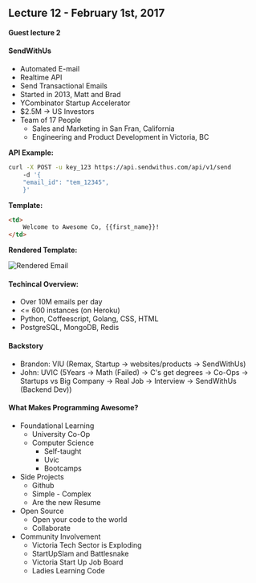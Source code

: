 ## Lecture 12 - February 1st, 2017

**Guest lecture 2**

#### SendWithUs

* Automated E-mail
* Realtime API 
* Send Transactional Emails
* Started in 2013, Matt and Brad
* YCombinator Startup Accelerator
* $2.5M -> US Investors
* Team of 17 People
    * Sales and Marketing in San Fran, California
    * Engineering and Product Development in Victoria, BC

**API Example:**

```bash
curl -X POST -u key_123 https://api.sendwithus.com/api/v1/send
    -d '{
    "email_id": "tem_12345",
    }'
```

**Template:**

```html
<td>
    Welcome to Awesome Co, {{first_name}}!
</td>
```

**Rendered Template:**

![Rendered Email](../C\)-References/email_Rendered.png)

#### Techincal Overview:

* Over 10M emails per day 
* <= 600 instances (on Heroku)
* Python, Coffeescript, Golang, CSS, HTML
* PostgreSQL, MongoDB, Redis


#### Backstory

* Brandon: VIU (Remax, Startup -> websites/products -> SendWithUs)
* John: UVIC (5Years -> Math (Failed) -> C's get degrees -> Co-Ops -> Startups vs Big Company -> Real Job -> Interview -> SendWithUs (Backend Dev))

#### What Makes Programming Awesome?

* Foundational Learning
    * University Co-Op
    * Computer Science 
        * Self-taught
        * Uvic
        * Bootcamps 
* Side Projects
    * Github
    * Simple - Complex
    * Are the new Resume 
* Open Source
    * Open your code to the world
    * Collaborate 
* Community Involvement
    * Victoria Tech Sector is Exploding
    * StartUpSlam and Battlesnake
    * Victoria Start Up Job Board
    * Ladies Learning Code
